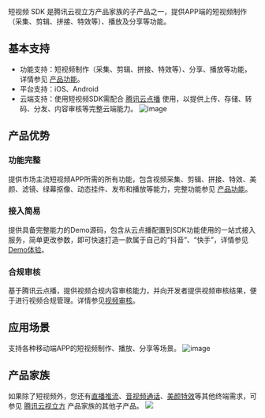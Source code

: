 短视频 SDK 是腾讯云视立方产品家族的子产品之一，提供APP端的短视频制作（采集、剪辑、拼接、特效等）、播放及分享等功能。
## 基本支持
* 功能支持：短视频制作（采集、剪辑、拼接、特效等）、分享、播放等功能，详情参见 [产品功能](https://cloud.tencent.com/document/product/584/72408)。
* 平台支持：iOS、Android
* 云端支持：使用短视频SDK需配合 [腾讯云点播](https://cloud.tencent.com/product/vod)  使用，以提供上传、存储、转码、分发、内容审核等完整云端能力。
![image](https://user-images.githubusercontent.com/88317062/182560532-c82d3ff6-fdfa-4891-bbac-136ab0503453.png)


## 产品优势
### 功能完整
提供市场主流短视频APP所需的所有功能，包含视频采集、剪辑、拼接、特效、美颜、滤镜、绿幕抠像、动态挂件、发布和播放等能力，完整功能参见 [产品功能](https://cloud.tencent.com/document/product/584/72408)。

### 接入简易
提供具备完整能力的Demo源码，包含从云点播配置到SDK功能使用的一站式接入服务，简单更改参数，即可快速打造一款属于自己的“抖音”、“快手”，详情参见 [Demo体验](https://cloud.tencent.com/document/product/584/9457)。

### 合规审核
基于腾讯云点播，提供视频合规内容审核能力，并向开发者提供视频审核结果，便于进行视频合规管理。详情参见[视频审核](https://cloud.tencent.com/document/product/584/15536)。

## 应用场景
支持各种移动端APP的短视频制作、播放、分享等场景。
![image](https://user-images.githubusercontent.com/88317062/182562782-848e8062-c7c4-4614-8b5a-c157e4056d0d.png)

## 产品家族
如果除了短视频外，您还有[直播推流](https://cloud.tencent.com/document/product/454/7873)、[音视频通话](https://cloud.tencent.com/document/product/647/32689)、[美颜特效](https://cloud.tencent.com/document/product/616)等其他终端需求，可参见 [腾讯云视立方](https://cloud.tencent.com/document/product/1449/56978) 产品家族的其他子产品。
![](https://qcloudimg.tencent-cloud.cn/raw/fb9148de43ab9f833a69d88d9e958d35.jpg)

